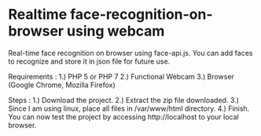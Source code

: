 # Realtime face-recognition-on-browser using webcam
Real-time face recognition on browser using face-api.js. You can add faces to recognize and store it in json file for future use.

Requirements : 
	1.) PHP 5 or PHP 7
 	2.) Functional Webcam
  	3.) Browser (Google Chrome, Mozilla Firefox)

Steps :
  	1.) Download the project.
  	2.) Extract the zip file downloaded.
 	3.) Since I am using linux, place all files in /var/www/html directory.
  	4.) Finish. You can now test the project by accessing http://localhost to your local browser.
